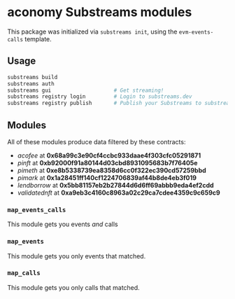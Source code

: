 # aconomy Substreams modules

This package was initialized via `substreams init`, using the `evm-events-calls` template.

## Usage

```bash
substreams build
substreams auth
substreams gui       			  # Get streaming!
substreams registry login         # Login to substreams.dev
substreams registry publish       # Publish your Substreams to substreams.dev
```

## Modules

All of these modules produce data filtered by these contracts:
- _acofee_ at **0x68a99c3e90cf4ccbc933daae4f303cfc05291871**
- _pinft_ at **0xb92000f91a80144d03cbd8931095683b7f76405e**
- _pimeth_ at **0xe8b5338739ea8358d6cc0f322ec390cd57259bbd**
- _pimark_ at **0x1a28451ff140cf1224706839af44b8de4eb3f019**
- _lendborrow_ at **0x5bb81157eb2b27844d6d6ff69abbb9eda4ef2cdd**
- _validatednft_ at **0xa9eb3c4160c8963a02c29ca7cdee4359c9c659c9**
### `map_events_calls`

This module gets you events _and_ calls


### `map_events`

This module gets you only events that matched.



### `map_calls`

This module gets you only calls that matched.


